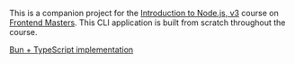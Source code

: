 This is a companion project for the [Introduction to Node.js, v3][course] course on [Frontend Masters][fem]. This CLI application is built from scratch throughout the course.


[Bun + TypeScript implementation][bun-branch]

[fem]: https://frontendmasters.com
[course]: https://frontendmasters.com/courses/node-js-v3/
[bun-branch]: https://github.com/VictorVolovik/note-app/tree/bun
